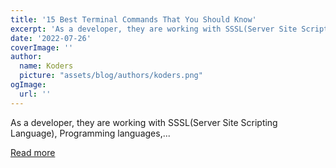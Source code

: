 ```yaml
---
title: '15 Best Terminal Commands That You Should Know'
excerpt: 'As a developer, they are working with SSSL(Server Site Scripting Language), Programming languages,...'
date: '2022-07-26'
coverImage: ''
author:
  name: Koders
  picture: "assets/blog/authors/koders.png"
ogImage:
  url: ''
---
```


As a developer, they are working with SSSL(Server Site Scripting Language), Programming languages,...

[Read more](https://dev.to/devsimc/15-best-terminal-commands-that-you-should-know-47m7)
